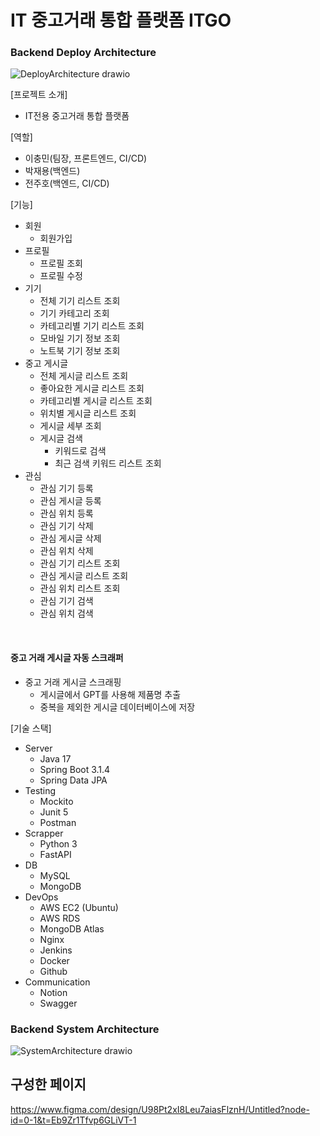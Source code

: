 # IT 중고거래 통합 플랫폼 ITGO
### Backend Deploy Architecture
![DeployArchitecture drawio](https://github.com/user-attachments/assets/e5aeef39-ea4b-41fa-8242-984fe58f5036)

[프로젝트 소개] 

- IT전용 중고거래 통합 플랫폼

[역할] 

- 이충민(팀장, 프론트엔드, CI/CD)
- 박재용(백엔드)
- 전주호(백엔드, CI/CD)

[기능] 
- 회원
  - 회원가입 
- 프로필
  - 프로필 조회
  - 프로필 수정
- 기기
  - 전체 기기 리스트 조회
  - 기기 카테고리 조회
  - 카테고리별 기기 리스트 조회
  - 모바일 기기 정보 조회
  - 노트북 기기 정보 조회
- 중고 게시글
  - 전체 게시글 리스트 조회
  - 좋아요한 게시글 리스트 조회
  - 카테고리별 게시글 리스트 조회
  - 위치별 게시글 리스트 조회
  - 게시글 세부 조회
  - 게시글 검색
    - 키워드로 검색
    - 최근 검색 키워드 리스트 조회
- 관심
  - 관심 기기 등록
  - 관심 게시글 등록
  - 관심 위치 등록
  - 관심 기기 삭제
  - 관심 게시글 삭제
  - 관심 위치 삭제
  - 관심 기기 리스트 조회
  - 관심 게시글 리스트 조회
  - 관심 위치 리스트 조회
  - 관심 기기 검색
  - 관심 위치 검색

<br/>

#### 중고 거래 게시글 자동 스크래퍼
- 중고 거래 게시글 스크래핑
  - 게시글에서 GPT를 사용해 제품명 추출
  - 중복을 제외한 게시글 데이터베이스에 저장

[기술 스택]
- Server
  - Java 17
  - Spring Boot 3.1.4
  - Spring Data JPA
- Testing
  - Mockito
  - Junit 5
  - Postman
- Scrapper
  - Python 3
  - FastAPI
- DB
  - MySQL
  - MongoDB
- DevOps
  - AWS EC2 (Ubuntu)
  - AWS RDS
  -  MongoDB Atlas
  -  Nginx
  -  Jenkins
  -  Docker
  -  Github
- Communication
  - Notion
  - Swagger



### Backend System Architecture
![SystemArchitecture drawio](https://github.com/user-attachments/assets/da378ddc-c498-4f32-8428-7fee6acb3104)



## 구성한 페이지

https://www.figma.com/design/U98Pt2xI8Leu7aiasFlznH/Untitled?node-id=0-1&t=Eb9Zr1Tfvp6GLiVT-1
